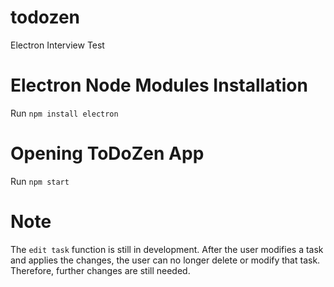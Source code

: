 # todozen
Electron Interview Test

# Electron Node Modules Installation
Run `npm install electron`

# Opening ToDoZen App
Run `npm start`

# Note
The `edit task` function is still in development. After the user modifies a task and applies the changes, the user can no longer delete or modify that task. Therefore, further changes are still needed.
